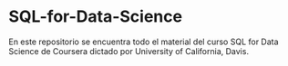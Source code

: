 # SQL-for-Data-Science

En este repositorio se encuentra todo el material del curso SQL for Data Science de Coursera dictado por University of California, Davis.
